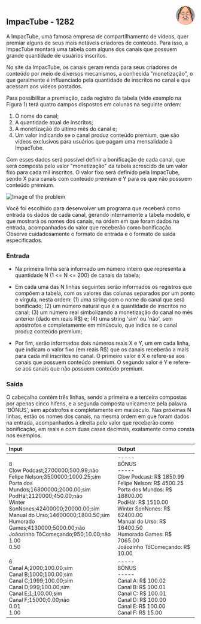 <img style="float: right; border-radius: 50%; aspect-ratio: 1; object-fit: cover" width="50" src="../../../../assets/images/difficulty-level/02.webp"/>

## ImpacTube - 1282
A ImpacTube, uma famosa empresa de compartilhamento de vídeos, quer premiar alguns de seus mais notáveis criadores de conteúdo. Para isso, a ImpacTube montará uma tabela com alguns dos canais que possuem grande quantidade de usuários inscritos.

No site da ImpacTube, os canais geram renda para seus criadores de conteúdo por meio de diversos mecanismos, a conhecida "monetização", o que geralmente é influenciado pela quantidade de inscritos no canal e que acessam aos vídeos postados.

Para possibilitar a premiação, cada registro da tabela (vide exemplo na Figura 1) terá quatro campos dispostos em colunas na seguinte ordem:

1. O nome do canal;
2. A quantidade atual de inscritos;
3. A monetização do último mês do canal e;
4. Um valor indicando se o canal produz conteúdo premium, que são vídeos exclusivos para usuários que pagam uma mensalidade à ImpacTube.

Com esses dados será possível definir a bonificação de cada canal, que será composta pelo valor "monetização" da tabela acrescido de um valor fixo para cada mil inscritos.  O valor fixo será definido pela ImpacTube, sendo X para canais com conteúdo premium e Y para os que não possuem conteúdo premium.

![Image of the problem](https://i.imgur.com/hRjvUJs.png "Image problem")

Você foi escolhido para desenvolver um programa que receberá como entrada os dados de cada canal, gerando internamente a tabela modelo, e que mostrará os nomes dos canais, na ordem em que foram dados na entrada, acompanhados do valor que receberão como bonificação. Observe cuidadosamente o formato de entrada e o formato de saída especificados.

### Entrada
- Na primeira linha será informado um número inteiro que representa a quantidade N (1 <= N <= 200) de canais da tabela;

- Em cada uma das N linhas seguintes serão informados os registros que compõem a tabela, com os valores das colunas separados por um ponto e vírgula, nesta ordem: (1) uma string com o nome do canal que será bonificado; (2) um número natural que é a quantidade de inscritos no canal; (3) um número real simbolizando a monetização do canal no mês anterior (dado em reais R$) e; (4) uma string 'sim' ou 'não', sem apóstrofos e completamente em minúsculo, que indica se o canal produz conteúdo premium;

- Por fim, serão informados dois números reais X e Y, um em cada linha, que indicam o valor fixo (em reais R$) que os canais receberão a mais para cada mil inscritos no canal. O primeiro valor é X e refere-se aos canais que possuem conteúdo premium. O segundo valor é Y e refere-se aos canais que não possuem conteúdo premium.

### Saída
O cabeçalho contém três linhas,  sendo a primeira e a terceira compostas por apenas cinco hifens, e a segunda composta unicamente pela palavra 'BÔNUS', sem apóstrofos e completamente em maiúsculo. Nas próximas N linhas, estão os nomes dos canais, na mesma ordem em que foram dados na entrada, acompanhados à direita pelo valor que receberão como bonificação, em reais e com duas casas decimais, exatamente como consta nos exemplos.

| Input | Output |
| :----- | :----- |
| 8 <br> Clow Podcast;2700000;500.99;não <br> Felipe Nelson;3500000;1000.25;sim <br> Porta dos Mundos;16800000;2000.00;sim <br> PodHá!;2120000;450.00;não <br> Winter SonNones;42400000;20000.00;sim <br> Manual do Urso;14600000;1800.50;sim <br> Humorado Games;4130000;5000.00;não <br> Joãozinho TôComeçando;950;10.00;não <br> 1.00 <br> 0.50 | ----- <br> BÔNUS <br> ----- <br> Clow Podcast: R$ 1850.99 <br> Felipe Nelson: R$ 4500.25 <br> Porta dos Mundos: R$ 18800.00 <br> PodHá!: R$ 1510.00 <br> Winter SonNones: R$ 62400.00 <br> Manual do Urso: R$ 16400.50 <br> Humorado Games: R$ 7065.00 <br> Joãozinho TôComeçando: R$ 10.00 |
|  6 <br> Canal A;2000;100.00;sim <br> Canal B;1000;100.00;sim <br> Canal C;1999;100.00;sim <br> Canal D;999;100.00;sim <br> Canal E;1;100.00;sim <br> Canal F;15000;0.00;não <br> 0.01 <br> 1.00 | ----- <br> BÔNUS <br> ----- <br> Canal A: R$ 100.02 <br> Canal B:  R$ 100.01 <br> Canal C: R$ 100.01 <br> Canal D: R$ 100.00 <br> Canal E: R$ 100.00 <br> Canal F: R$ 15.00
